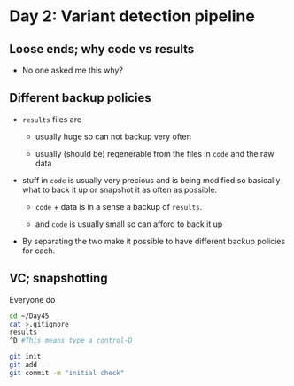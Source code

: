 # Day 2: Variant detection pipeline

## Loose ends; why code vs results

- No one asked me this why?

## Different backup policies 

- `results` files are 

	- usually huge so can not backup very often
	
	- usually (should be) regenerable from the files in `code` and the raw data
	
- stuff in `code` is usually very precious and is being modified so basically what to back it up or snapshot it as often as possible. 

	- `code` + data is in a sense a backup of `results`.
	
	- and `code` is usually small so can afford to back it up
	
- By separating the two make it possible to have different backup policies for each. 

## VC; snapshotting

Everyone do
```bash
cd ~/Day45
cat >.gitignore
results
^D #This means type a control-D 

git init
git add .
git commit -m "initial check"
```